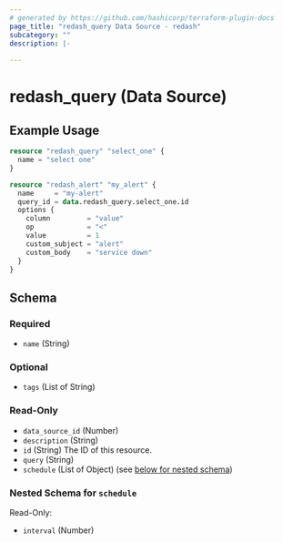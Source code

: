```yaml
---
# generated by https://github.com/hashicorp/terraform-plugin-docs
page_title: "redash_query Data Source - redash"
subcategory: ""
description: |-
  
---
```


# redash_query (Data Source)



## Example Usage

```terraform
resource "redash_query" "select_one" {
  name = "select one"
}

resource "redash_alert" "my_alert" {
  name     = "my-alert"
  query_id = data.redash_query.select_one.id
  options {
    column         = "value"
    op             = "<"
    value          = 1
    custom_subject = "alert"
    custom_body    = "service down"
  }
}
```

<!-- schema generated by tfplugindocs -->
## Schema

### Required

- `name` (String)

### Optional

- `tags` (List of String)

### Read-Only

- `data_source_id` (Number)
- `description` (String)
- `id` (String) The ID of this resource.
- `query` (String)
- `schedule` (List of Object) (see [below for nested schema](#nestedatt--schedule))

<a id="nestedatt--schedule"></a>
### Nested Schema for `schedule`

Read-Only:

- `interval` (Number)


